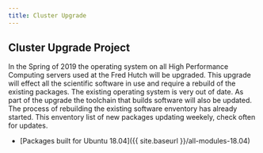 ```yaml
---
title: Cluster Upgrade 
---
```


## Cluster Upgrade Project
In the Spring of 2019 the operating system on all High Performance Computing servers used at the
Fred Hutch will be upgraded. This upgrade will effect all the scientific software in use and require a rebuild
of the existing packages. The existing operating system is very out of date. As part of the upgrade the
toolchain that builds software will also be updated. The process of rebuilding the existing software enventory
has already started. This enventory list of new packages updating weekely, check often for updates.
 
 - [Packages built for Ubuntu 18.04]({{ site.baseurl }}/all-modules-18.04)
